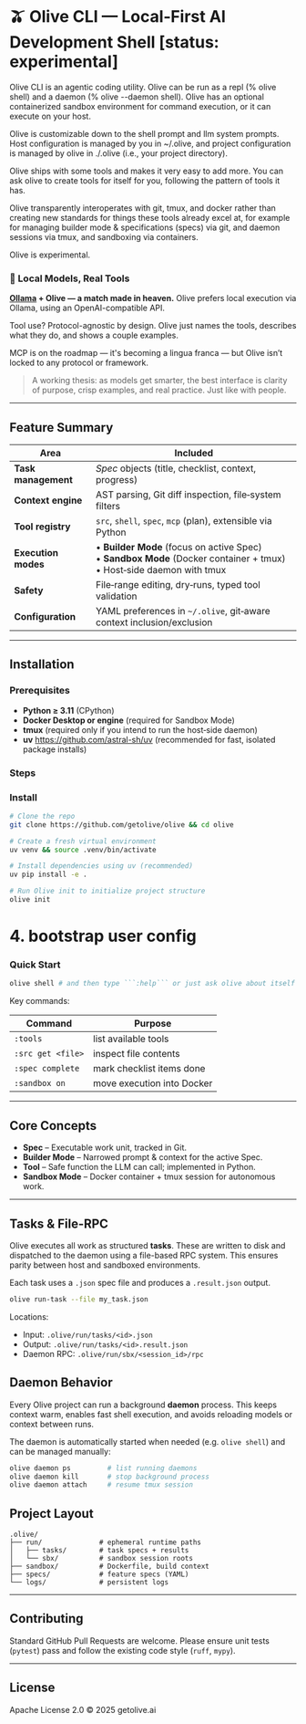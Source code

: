 # 🫒 Olive CLI — Local‑First AI Development Shell [status: experimental]

Olive CLI is an agentic coding utility. Olive can be run as a repl (% olive
shell) and a daemon (% olive --daemon shell). Olive has an optional
containerized sandbox environment for command execution, or it can execute on your
host. 

Olive is customizable down to the shell prompt and llm system prompts. Host
configuration is managed by you in ~/.olive, and project configuration is
managed by olive in ./.olive (i.e., your project directory).

Olive ships with some tools and makes it very easy to add more. You can ask
olive to create tools for itself for you, following the pattern of tools it
has.

Olive transparently interoperates with git, tmux, and docker rather than
creating new standards for things these tools already excel at, for example for
managing builder mode & specifications (specs) via git, and daemon sessions via
tmux, and sandboxing via containers.

Olive is experimental.

### 🧠 Local Models, Real Tools

**[Ollama](https://ollama.com) + Olive — a match made in heaven.**
Olive prefers local execution via Ollama, using an OpenAI-compatible API.

Tool use? Protocol-agnostic by design. Olive just names the tools, describes
what they do, and shows a couple examples.

MCP is on the roadmap — it's becoming a lingua franca — but Olive isn’t locked
to any protocol or framework.

> A working thesis: as models get smarter, the best interface is clarity of
> purpose, crisp examples, and real practice. Just like with people.


---
## Feature Summary

| Area | Included |
|------|--------------------|
| **Task management** | *Spec* objects (title, checklist, context, progress) |
| **Context engine** | AST parsing, Git diff inspection, file‑system filters |
| **Tool registry** | `src`, `shell`, `spec`, `mcp` (plan), extensible via Python |
| **Execution modes** | • **Builder Mode** (focus on active Spec) <br>• **Sandbox Mode** (Docker container + tmux) <br>• Host‑side daemon with tmux |
| **Safety** | File‑range editing, dry‑runs, typed tool validation |
| **Configuration** | YAML preferences in `~/.olive`, git‑aware context inclusion/exclusion |


---
## Installation

### Prerequisites

* **Python ≥ 3.11** (CPython)
* **Docker Desktop or engine** (required for Sandbox Mode)
* **tmux** (required only if you intend to run the host‑side daemon)
* **uv** <https://github.com/astral-sh/uv> (recommended for fast, isolated package installs)
### Steps

### Install

```bash
# Clone the repo
git clone https://github.com/getolive/olive && cd olive

# Create a fresh virtual environment
uv venv && source .venv/bin/activate

# Install dependencies using uv (recommended)
uv pip install -e .

# Run Olive init to initialize project structure
olive init
```

# 4. bootstrap user config
### Quick Start

```bash
olive shell # and then type ```:help``` or just ask olive about itself and what you'd like to do.
```

Key commands:

| Command | Purpose |
|---------|---------|
| `:tools` | list available tools |
| `:src get <file>` | inspect file contents |
| `:spec complete` | mark checklist items done |
| `:sandbox on` | move execution into Docker |

---
## Core Concepts

* **Spec** – Executable work unit, tracked in Git.
* **Builder Mode** – Narrowed prompt & context for the active Spec.
* **Tool** – Safe function the LLM can call; implemented in Python.
* **Sandbox Mode** – Docker container + tmux session for autonomous work.

---
## Tasks & File-RPC

Olive executes all work as structured **tasks**. These are written to disk and dispatched to the daemon
using a file-based RPC system. This ensures parity between host and sandboxed environments.

Each task uses a `.json` spec file and produces a `.result.json` output.

```bash
olive run-task --file my_task.json
```

Locations:

- Input: `.olive/run/tasks/<id>.json`
- Output: `.olive/run/tasks/<id>.result.json`
- Daemon RPC: `.olive/run/sbx/<session_id>/rpc`

## Daemon Behavior

Every Olive project can run a background **daemon** process. This keeps context warm, enables fast shell
execution, and avoids reloading models or context between runs.

The daemon is automatically started when needed (e.g. `olive shell`) and can be managed manually:

```bash
olive daemon ps         # list running daemons
olive daemon kill       # stop background process
olive daemon attach     # resume tmux session
```

## Project Layout

```text
.olive/
├── run/              # ephemeral runtime paths
│   ├── tasks/        # task specs + results
│   └── sbx/          # sandbox session roots
├── sandbox/          # Dockerfile, build context
├── specs/            # feature specs (YAML)
└── logs/             # persistent logs
```

---
## Contributing

Standard GitHub Pull Requests are welcome. Please ensure unit tests (`pytest`) pass and follow the existing code style (`ruff`, `mypy`).

---
## License

Apache License 2.0 © 2025 getolive.ai
